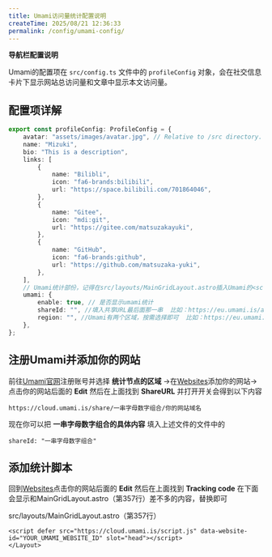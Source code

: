 ```yaml
---
title: Umami访问量统计配置说明
createTime: 2025/08/21 12:36:33
permalink: /config/umami-config/
---
```

**导航栏配置说明**

Umami的配置项在 `src/config.ts` 文件中的 `profileConfig` 对象，会在社交信息卡片下显示网站总访问量和文章中显示本文访问量。

## 配置项详解

```typescript
export const profileConfig: ProfileConfig = {
	avatar: "assets/images/avatar.jpg", // Relative to /src directory. If starts with '/', relative to /public directory
	name: "Mizuki",
	bio: "This is a description",
	links: [
		{
			name: "Bilibli",
			icon: "fa6-brands:bilibili",
			url: "https://space.bilibili.com/701864046",
		},
		{
			name: "Gitee",
			icon: "mdi:git",
			url: "https://gitee.com/matsuzakayuki",
		},
		{
			name: "GitHub",
			icon: "fa6-brands:github",
			url: "https://github.com/matsuzaka-yuki",
		},
	],
	// Umami统计部份，记得在src/layouts/MainGridLayout.astro插入Umami的<script>
	umami: {
		enable: true, // 是否显示umami统计
		shareId: "", //填入共享URL最后面那一串  比如：https://eu.umami.is/api/share/2dKQ5T0WrUn6AYtr 你就填入2dKQ5T0WrUn6AYtr
		region: "", //Umami有两个区域，按需选择即可  比如：https://eu.umami.is 你就填入eu
	},
};
```

## 注册Umami并添加你的网站

前往[Umami官网](https://umami.is/)注册账号并选择 **统计节点的区域** →在[Websites](https://cloud.umami.is/settings/websites)添加你的网站→点击你的网站后面的 **Edit** 然后在上面找到 **ShareURL** 并打开开关会得到以下内容

```
https://cloud.umami.is/share/一串字母数字组合/你的网站域名
```

现在你可以把 **一串字母数字组合的具体内容** 填入上述文件的文件中的
```
shareId: "一串字母数字组合"
```



## 添加统计脚本

回到[Websites](https://cloud.umami.is/settings/websites)点击你的网站后面的 **Edit** 然后在上面找到 **Tracking code** 在下面会显示和MainGridLayout.astro（第357行）差不多的内容，替换即可

src/layouts/MainGridLayout.astro（第357行）
```astro
<script defer src="https://cloud.umami.is/script.js" data-website-id="YOUR_UMAMI_WEBSITE_ID" slot="head"></script>
</Layout>
```

